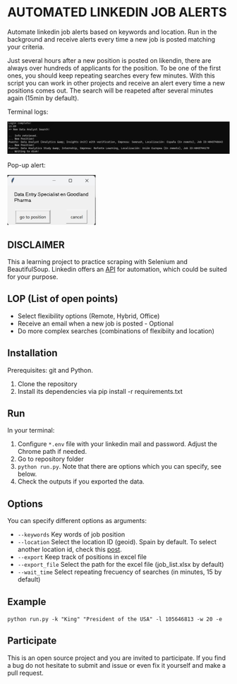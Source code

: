 # AUTOMATED LINKEDIN JOB ALERTS

Automate linkedin job alerts based on keywords and location. Run in the background and receive alerts every time a new job is posted matching your criteria.

Just several hours after a new position is posted on likendin, there are always over hundreds of applicants for the position. To be one of the first ones, you should keep repeating searches every few minutes. With this script you can work in other projects and receive an alert every time a new positions comes out. The search will be reapeted after several minutes again (15min by default).

Terminal logs:

![Example](example_1.png "Terminal Search")

Pop-up alert:

<img src="example_2.png " width="200">

## DISCLAIMER

This a learning project to practice scraping with Selenium and BeautifulSoup. Linkedin offers an [API](https://developer.linkedin.com/) for automation, which could be suited for your purpose.

## LOP (List of open points)

- Select flexibility options (Remote, Hybrid, Office)
- Receive an email when a new job is posted - Optional
- Do more complex searches (combinations of flexibiity and location)

## Installation

Prerequisites: git and Python.

1. Clone the repository
2. Install its dependencies via pip install -r requirements.txt

## Run

In your terminal:
1. Configure ``*.env`` file with your linkedin mail and password. Adjust the Chrome path if needed. 
2. Go to repository folder 
3. ``python run.py``. Note that there are options which you can specify, see below.
4. Check the outputs if you exported the data.

## Options

You can specify different options as arguments:

- ``--keywords`` Key words of job position
- ``--location`` Select the location ID (geoid). Spain by default. To select another location id, check this [post](https://nubela.co/blog/how-to-fetch-geo_id-parameter-for-the-job-api/).
- ``--export`` Keep track of positions in excel file
- ``--export_file`` Select the path for the excel file (job_list.xlsx by default)
- ``--wait_time`` Select repeating frecuency of searches (in minutes, 15 by default)

## Example

``python run.py -k "King" "President of the USA" -l 105646813 -w 20 -e``

## Participate

This is an open source project and you are invited to participate. If you find a bug do not hesitate to submit and issue or even fix it yourself and make a pull request.




